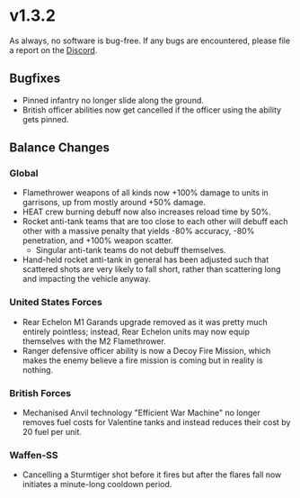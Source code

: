 # v1.3.2

As always, no software is bug-free. If any bugs are encountered, please file a report on the [Discord](https://discord.com/servers/stoklomolvi-development-studios-365319231946096644).

## Bugfixes

- Pinned infantry no longer slide along the ground.
- British officer abilities now get cancelled if the officer using the ability gets pinned.

## Balance Changes

### Global

- Flamethrower weapons of all kinds now +100% damage to units in garrisons, up from mostly around +50% damage.
- HEAT crew burning debuff now also increases reload time by 50%.
- Rocket anti-tank teams that are too close to each other will debuff each other with a massive penalty that yields -80% accuracy, -80% penetration, and +100% weapon scatter.
  - Singular anti-tank teams do not debuff themselves.
- Hand-held rocket anti-tank in general has been adjusted such that scattered shots are very likely to fall short, rather than scattering long and impacting the vehicle anyway.

### United States Forces

- Rear Echelon M1 Garands upgrade removed as it was pretty much entirely pointless; instead, Rear Echelon units may now equip themselves with the M2 Flamethrower.
- Ranger defensive officer ability is now a Decoy Fire Mission, which makes the enemy believe a fire mission is coming but in reality is nothing.

### British Forces

- Mechanised Anvil technology "Efficient War Machine" no longer removes fuel costs for Valentine tanks and instead reduces their cost by 20 fuel per unit.

### Waffen-SS

- Cancelling a Sturmtiger shot before it fires but after the flares fall now initiates a minute-long cooldown period.

